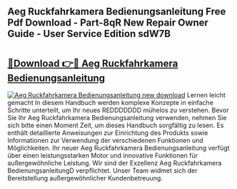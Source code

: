 ## Aeg Ruckfahrkamera Bedienungsanleitung Free Pdf Download - Part-8qR New Repair Owner Guide - User Service Edition sdW7B

# <h2><a href="http://df450xa.blite.top/?on=Aeg+Ruckfahrkamera+Bedienungsanleitung">🔗Download 👉🔴 Aeg Ruckfahrkamera Bedienungsanleitung</a></h2>

[![Aeg Ruckfahrkamera Bedienungsanleitung new download](https://i.imgur.com/lujVjoI.png)](http://df450xa.blite.top/?on=Aeg+Ruckfahrkamera+Bedienungsanleitung)
Lernen leicht gemacht In diesem Handbuch werden komplexe Konzepte in einfache Schritte unterteilt, um Ihr neues REDDDDDDD mühelos zu verstehen. Bevor Sie Ihr Aeg Ruckfahrkamera Bedienungsanleitung verwenden, nehmen Sie sich bitte einen Moment Zeit, um dieses Handbuch sorgfältig zu lesen. Es enthält detaillierte Anweisungen zur Einrichtung des Produkts sowie Informationen zur Verwendung der verschiedenen Funktionen und Möglichkeiten. Ihr neuer Aeg Ruckfahrkamera Bedienungsanleitung verfügt über einen leistungsstarken Motor und innovative Funktionen für außergewöhnliche Leistung. Wir sind der Exzellenz Aeg Ruckfahrkamera BedienungsanleitungD verpflichtet. Unser Team widmet sich der Bereitstellung außergewöhnlicher Kundenbetreuung.
